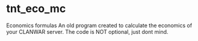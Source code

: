 # tnt_eco_mc
Economics formulas
An old program created to calculate the economics of your CLANWAR server.
The code is NOT optional, just dont mind.
